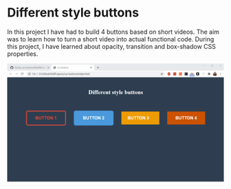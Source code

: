 # Different style buttons 

In this project I have had to build 4 buttons based on short videos. The aim was to learn how to turn a short video into actual functional code.
During this project, I have learned about opacity, transition and box-shadow CSS properties.

![Demonstration](/demonstration.gif)
